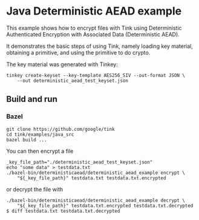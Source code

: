 # Java Deterministic AEAD example

This example shows how to encrypt files with Tink using Deterministic
Authenticated Encryption with Associated Data (Deterministic AEAD).

It demonstrates the basic steps of using Tink, namely loading key material,
obtaining a primitive, and using the primitive to do crypto.

The key material was generated with Tinkey:

```shell
tinkey create-keyset --key-template AES256_SIV --out-format JSON \
    --out deterministic_aead_test_keyset.json
```

## Build and run

### Bazel

```shell
git clone https://github.com/google/tink
cd tink/examples/java_src
bazel build ...
```

You can then encrypt a file

```shell
_key_file_path="./deterministic_aead_test_keyset.json"
echo "some data" > testdata.txt
./bazel-bin/deterministicaead/deterministic_aead_example encrypt \
    "${_key_file_path}" testdata.txt testdata.txt.encrypted
```

or decrypt the file with

```shell
./bazel-bin/deterministicaead/deterministic_aead_example decrypt \
    "${_key_file_path}" testdata.txt.encrypted testdata.txt.decrypted
$ diff testdata.txt testdata.txt.decrypted
```
